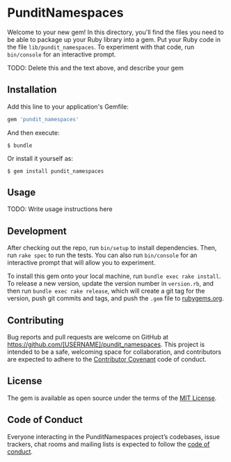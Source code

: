 # PunditNamespaces

Welcome to your new gem! In this directory, you'll find the files you need to be able to package up your Ruby library into a gem. Put your Ruby code in the file `lib/pundit_namespaces`. To experiment with that code, run `bin/console` for an interactive prompt.

TODO: Delete this and the text above, and describe your gem

## Installation

Add this line to your application's Gemfile:

```ruby
gem 'pundit_namespaces'
```

And then execute:

    $ bundle

Or install it yourself as:

    $ gem install pundit_namespaces

## Usage

TODO: Write usage instructions here

## Development

After checking out the repo, run `bin/setup` to install dependencies. Then, run `rake spec` to run the tests. You can also run `bin/console` for an interactive prompt that will allow you to experiment.

To install this gem onto your local machine, run `bundle exec rake install`. To release a new version, update the version number in `version.rb`, and then run `bundle exec rake release`, which will create a git tag for the version, push git commits and tags, and push the `.gem` file to [rubygems.org](https://rubygems.org).

## Contributing

Bug reports and pull requests are welcome on GitHub at https://github.com/[USERNAME]/pundit_namespaces. This project is intended to be a safe, welcoming space for collaboration, and contributors are expected to adhere to the [Contributor Covenant](http://contributor-covenant.org) code of conduct.

## License

The gem is available as open source under the terms of the [MIT License](https://opensource.org/licenses/MIT).

## Code of Conduct

Everyone interacting in the PunditNamespaces project’s codebases, issue trackers, chat rooms and mailing lists is expected to follow the [code of conduct](https://github.com/[USERNAME]/pundit_namespaces/blob/master/CODE_OF_CONDUCT.md).
